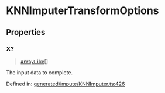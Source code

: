 # KNNImputerTransformOptions

## Properties

### X?

> [`ArrayLike`](../types/ArrayLike.md)[]

The input data to complete.

Defined in:  [generated/impute/KNNImputer.ts:426](https://github.com/transitive-bullshit/scikit-learn-ts/blob/122b3c0/packages/sklearn/src/generated/impute/KNNImputer.ts#L426)
